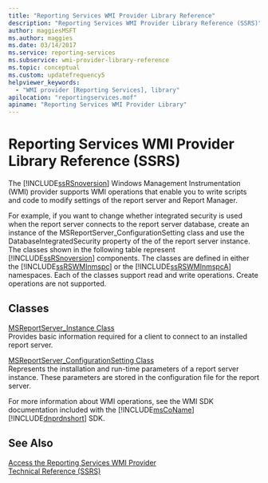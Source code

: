 ```yaml
---
title: "Reporting Services WMI Provider Library Reference"
description: "Reporting Services WMI Provider Library Reference (SSRS)"
author: maggiesMSFT
ms.author: maggies
ms.date: 03/14/2017
ms.service: reporting-services
ms.subservice: wmi-provider-library-reference
ms.topic: conceptual
ms.custom: updatefrequency5
helpviewer_keywords:
  - "WMI provider [Reporting Services], library"
apilocation: "reportingservices.mof"
apiname: "Reporting Services WMI Provider Library"
---
```

# Reporting Services WMI Provider Library Reference (SSRS)
  The [!INCLUDE[ssRSnoversion](../../includes/ssrsnoversion-md.md)] Windows Management Instrumentation (WMI) provider supports WMI operations that enable you to write scripts and code to modify settings of the report server and Report Manager.  
  
 For example, if you want to change whether integrated security is used when the report server connects to the report server database, create an instance of the MSReportServer_ConfigurationSetting class and use the DatabaseIntegratedSecurity property of the of the report server instance. The classes shown in the following table represent [!INCLUDE[ssRSnoversion](../../includes/ssrsnoversion-md.md)] components. The classes are defined in either the [!INCLUDE[ssRSWMInmspc](../../includes/ssrswminmspc-md.md)] or the [!INCLUDE[ssRSWMInmspcA](../../includes/ssrswminmspca-md.md)] namespaces. Each of the classes support read and write operations. Create operations are not supported.  
  
## Classes  
 [MSReportServer_Instance Class](../../reporting-services/wmi-provider-library-reference/msreportserver-instance-class.md)  
 Provides basic information required for a client to connect to an installed report server.  
  
 [MSReportServer_ConfigurationSetting Class](../../reporting-services/wmi-provider-library-reference/msreportserver-configurationsetting-class.md)  
 Represents the installation and run-time parameters of a report server instance. These parameters are stored in the configuration file for the report server.  
  
 For more information about WMI operations, see the WMI SDK documentation included with the [!INCLUDE[msCoName](../../includes/msconame-md.md)] [!INCLUDE[dnprdnshort](../../includes/dnprdnshort-md.md)] SDK.  
  
## See Also  
 [Access the Reporting Services WMI Provider](../../reporting-services/tools/access-the-reporting-services-wmi-provider.md)   
 [Technical Reference &#40;SSRS&#41;](../../reporting-services/technical-reference-ssrs.md)  
  
  
